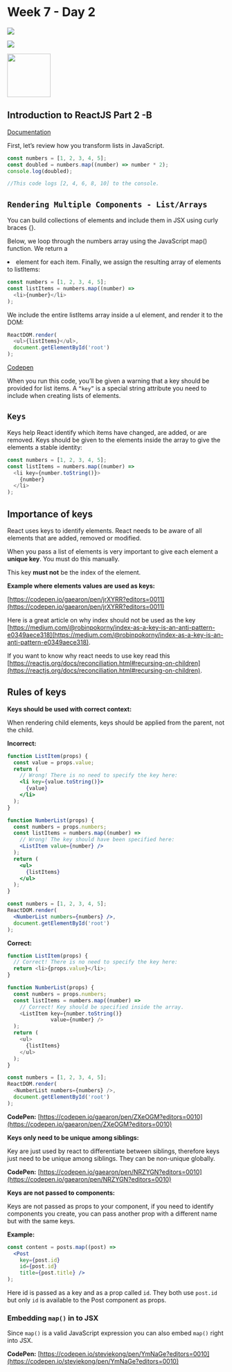 # Week 7 - Day 2

![](https://img.shields.io/badge/MASAI-SPARTANS-red?logo=&style=for-the-badge)

![](https://img.shields.io/badge/WEEK7-DAY2-green)

<img src="https://cdn4.iconfinder.com/data/icons/logos-3/600/React.js_logo-512.png" width="100" height="100" /> 

## Introduction to ReactJS Part 2 -B

[Documentation](https://reactjs.org/docs/lists-and-keys.html)

First, let’s review how you transform lists in JavaScript.
```javascript
const numbers = [1, 2, 3, 4, 5];
const doubled = numbers.map((number) => number * 2);
console.log(doubled);

//This code logs [2, 4, 6, 8, 10] to the console.
```
## `Rendering Multiple Components - List/Arrays`

You can build collections of elements and include them in JSX using curly braces {}.

Below, we loop through the numbers array using the JavaScript map() function. We return a <li> element for each item. Finally, we assign the resulting array of elements to listItems:

```javascript
const numbers = [1, 2, 3, 4, 5];
const listItems = numbers.map((number) =>
  <li>{number}</li>
);
```

We include the entire listItems array inside a ul element, and render it to the DOM:


```javascript
ReactDOM.render(
  <ul>{listItems}</ul>,
  document.getElementById('root')
);
```

[Codepen](https://codepen.io/gaearon/pen/GjPyQr?editors=0011)

When you run this code, you’ll be given a warning that a key should be provided for list items. A `“key”` is a special string attribute you need to include when creating lists of elements.

## `Keys`

Keys help React identify which items have changed, are added, or are removed. Keys should be given to the elements inside the array to give the elements a stable identity:


```javascript
const numbers = [1, 2, 3, 4, 5];
const listItems = numbers.map((number) =>
  <li key={number.toString()}>
    {number}
  </li>
);
```


## Importance of keys

React uses keys to identify elements. React needs to be aware of all elements that are added, removed or modified. 

When you pass a list of elements is very important to give each element a **unique key**. You must do this manually. 

This key **must not** be the index of the element. 

**Example where elements values are used as keys:**

[https://codepen.io/gaearon/pen/jrXYRR?editors=0011](https://codepen.io/gaearon/pen/jrXYRR?editors=0011)


Here is a great article on why index should not be used as the key [https://medium.com/@robinpokorny/index-as-a-key-is-an-anti-pattern-e0349aece318](https://medium.com/@robinpokorny/index-as-a-key-is-an-anti-pattern-e0349aece318).

If you want to know why react needs to use key read this [https://reactjs.org/docs/reconciliation.html#recursing-on-children](https://reactjs.org/docs/reconciliation.html#recursing-on-children).

## Rules of keys

**Keys should be used with correct context:**

When rendering child elements, keys should be applied from the parent, not the child. 

**Incorrect:**

```jsx
function ListItem(props) {
  const value = props.value;
  return (
    // Wrong! There is no need to specify the key here:
    <li key={value.toString()}>
      {value}
    </li>
  );
}

function NumberList(props) {
  const numbers = props.numbers;
  const listItems = numbers.map((number) =>
    // Wrong! The key should have been specified here:
    <ListItem value={number} />
  );
  return (
    <ul>
      {listItems}
    </ul>
  );
}

const numbers = [1, 2, 3, 4, 5];
ReactDOM.render(
  <NumberList numbers={numbers} />,
  document.getElementById('root')
);
```

**Correct:**
```javascript
function ListItem(props) {
  // Correct! There is no need to specify the key here:
  return <li>{props.value}</li>;
}

function NumberList(props) {
  const numbers = props.numbers;
  const listItems = numbers.map((number) =>
    // Correct! Key should be specified inside the array.
    <ListItem key={number.toString()}
              value={number} />
  );
  return (
    <ul>
      {listItems}
    </ul>
  );
}

const numbers = [1, 2, 3, 4, 5];
ReactDOM.render(
  <NumberList numbers={numbers} />,
  document.getElementById('root')
);
```

**CodePen:** [https://codepen.io/gaearon/pen/ZXeOGM?editors=0010](https://codepen.io/gaearon/pen/ZXeOGM?editors=0010)

**Keys only need to be unique among siblings:**

Key are just used by react to differentiate between siblings, therefore keys just need to be unique among siblings. They can be non-unique globally. 

**CodePen:** [https://codepen.io/gaearon/pen/NRZYGN?editors=0010](https://codepen.io/gaearon/pen/NRZYGN?editors=0010)

**Keys are not passed to components:**

Keys are not passed as props to your component, if you need to identify components you create, you can pass another prop with a different name but with the same keys. 

**Example:**

```jsx
const content = posts.map((post) =>
  <Post
    key={post.id}
    id={post.id}
    title={post.title} />
);
```
Here id is passed as a key and as a prop called `id`. They both use `post.id` but only `id` is available to the Post component as props. 

### Embedding `map()` in to JSX

Since `map()` is a valid JavaScript expression you can also embed `map()` right into JSX. 

**CodePen:** [https://codepen.io/steviekong/pen/YmNaGe?editors=0010](https://codepen.io/steviekong/pen/YmNaGe?editors=0010)

